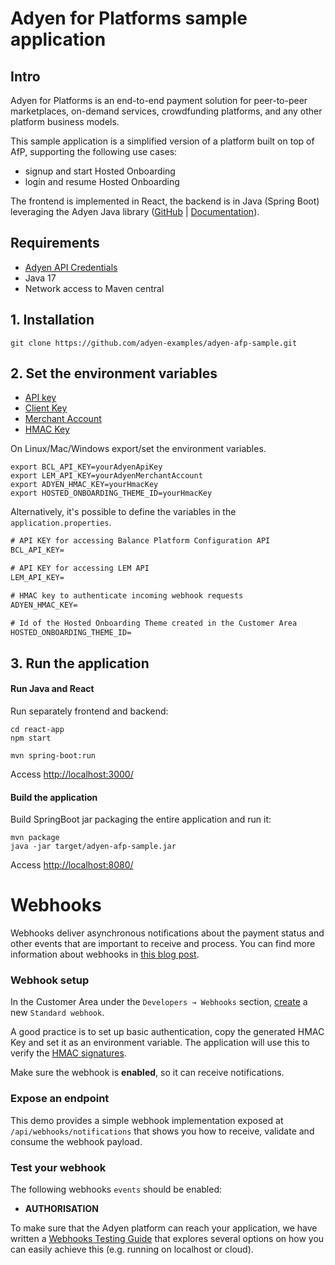# Adyen for Platforms sample application

## Intro

Adyen for Platforms is an end-to-end payment solution for peer-to-peer marketplaces, on-demand services, crowdfunding platforms, and any other platform business models.

This sample application is a simplified version of a platform built on top of AfP, supporting the following use cases:
* signup and start Hosted Onboarding
* login and resume Hosted Onboarding

The frontend is implemented in React, the backend is in Java (Spring Boot) leveraging the Adyen Java library 
([GitHub](https://github.com/Adyen/adyen-java-api-library) | [Documentation](https://docs.adyen.com/development-resources/libraries?tab=java_2)).

## Requirements

- [Adyen API Credentials](https://docs.adyen.com/development-resources/api-credentials/)
- Java 17
- Network access to Maven central

## 1. Installation

```
git clone https://github.com/adyen-examples/adyen-afp-sample.git
```

## 2. Set the environment variables
* [API key](https://docs.adyen.com/user-management/how-to-get-the-api-key)
* [Client Key](https://docs.adyen.com/user-management/client-side-authentication)
* [Merchant Account](https://docs.adyen.com/account/account-structure)
* [HMAC Key](https://docs.adyen.com/development-resources/webhooks/verify-hmac-signatures)

On Linux/Mac/Windows export/set the environment variables.
```shell
export BCL_API_KEY=yourAdyenApiKey
export LEM_API_KEY=yourAdyenMerchantAccount
export ADYEN_HMAC_KEY=yourHmacKey
export HOSTED_ONBOARDING_THEME_ID=yourHmacKey
```

Alternatively, it's possible to define the variables in the `application.properties`.
```txt
# API KEY for accessing Balance Platform Configuration API
BCL_API_KEY=

# API KEY for accessing LEM API
LEM_API_KEY=

# HMAC key to authenticate incoming webhook requests
ADYEN_HMAC_KEY=

# Id of the Hosted Onboarding Theme created in the Customer Area
HOSTED_ONBOARDING_THEME_ID=
```

## 3. Run the application

#### Run Java and React
Run separately frontend and backend:
```shell
cd react-app
npm start
```

```shell
mvn spring-boot:run
```

Access [http://localhost:3000/](http://localhost:3000/)

#### Build the application
Build SpringBoot jar packaging the entire application and run it:
```   
mvn package
java -jar target/adyen-afp-sample.jar
```

Access [http://localhost:8080/](http://localhost:8080/) 

# Webhooks

Webhooks deliver asynchronous notifications about the payment status and other events that are important to receive and process.
You can find more information about webhooks in [this blog post](https://www.adyen.com/knowledge-hub/consuming-webhooks).

### Webhook setup

In the Customer Area under the `Developers → Webhooks` section, [create](https://docs.adyen.com/development-resources/webhooks/#set-up-webhooks-in-your-customer-area) a new `Standard webhook`.

A good practice is to set up basic authentication, copy the generated HMAC Key and set it as an environment variable. The application will use this to verify the [HMAC signatures](https://docs.adyen.com/development-resources/webhooks/verify-hmac-signatures/).

Make sure the webhook is **enabled**, so it can receive notifications.

### Expose an endpoint

This demo provides a simple webhook implementation exposed at `/api/webhooks/notifications` that shows you how to receive, validate and consume the webhook payload.

### Test your webhook

The following webhooks `events` should be enabled:
* **AUTHORISATION**


To make sure that the Adyen platform can reach your application, we have written a [Webhooks Testing Guide](https://github.com/adyen-examples/.github/blob/main/pages/webhooks-testing.md)
that explores several options on how you can easily achieve this (e.g. running on localhost or cloud).